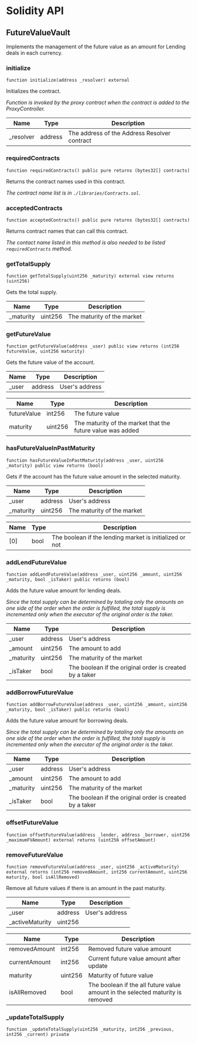 # Solidity API

## FutureValueVault

Implements the management of the future value as an amount for Lending deals in each currency.

### initialize

```solidity
function initialize(address _resolver) external
```

Initializes the contract.

_Function is invoked by the proxy contract when the contract is added to the ProxyController._

| Name | Type | Description |
| ---- | ---- | ----------- |
| _resolver | address | The address of the Address Resolver contract |

### requiredContracts

```solidity
function requiredContracts() public pure returns (bytes32[] contracts)
```

Returns the contract names used in this contract.

_The contract name list is in `./libraries/Contracts.sol`._

### acceptedContracts

```solidity
function acceptedContracts() public pure returns (bytes32[] contracts)
```

Returns contract names that can call this contract.

_The contact name listed in this method is also needed to be listed `requiredContracts` method._

### getTotalSupply

```solidity
function getTotalSupply(uint256 _maturity) external view returns (uint256)
```

Gets the total supply.

| Name | Type | Description |
| ---- | ---- | ----------- |
| _maturity | uint256 | The maturity of the market |

### getFutureValue

```solidity
function getFutureValue(address _user) public view returns (int256 futureValue, uint256 maturity)
```

Gets the future value of the account.

| Name | Type | Description |
| ---- | ---- | ----------- |
| _user | address | User's address |

| Name | Type | Description |
| ---- | ---- | ----------- |
| futureValue | int256 | The future value |
| maturity | uint256 | The maturity of the market that the future value was added |

### hasFutureValueInPastMaturity

```solidity
function hasFutureValueInPastMaturity(address _user, uint256 _maturity) public view returns (bool)
```

Gets if the account has the future value amount in the selected maturity.

| Name | Type | Description |
| ---- | ---- | ----------- |
| _user | address | User's address |
| _maturity | uint256 | The maturity of the market |

| Name | Type | Description |
| ---- | ---- | ----------- |
| [0] | bool | The boolean if the lending market is initialized or not |

### addLendFutureValue

```solidity
function addLendFutureValue(address _user, uint256 _amount, uint256 _maturity, bool _isTaker) public returns (bool)
```

Adds the future value amount for lending deals.

_Since the total supply can be determined by totaling only the amounts on one side of the order
when the order is fulfilled, the total supply is incremented only when the executor of the original order
is the taker._

| Name | Type | Description |
| ---- | ---- | ----------- |
| _user | address | User's address |
| _amount | uint256 | The amount to add |
| _maturity | uint256 | The maturity of the market |
| _isTaker | bool | The boolean if the original order is created by a taker |

### addBorrowFutureValue

```solidity
function addBorrowFutureValue(address _user, uint256 _amount, uint256 _maturity, bool _isTaker) public returns (bool)
```

Adds the future value amount for borrowing deals.

_Since the total supply can be determined by totaling only the amounts on one side of the order
when the order is fulfilled, the total supply is incremented only when the executor of the original order
is the taker._

| Name | Type | Description |
| ---- | ---- | ----------- |
| _user | address | User's address |
| _amount | uint256 | The amount to add |
| _maturity | uint256 | The maturity of the market |
| _isTaker | bool | The boolean if the original order is created by a taker |

### offsetFutureValue

```solidity
function offsetFutureValue(address _lender, address _borrower, uint256 _maximumFVAmount) external returns (uint256 offsetAmount)
```

### removeFutureValue

```solidity
function removeFutureValue(address _user, uint256 _activeMaturity) external returns (int256 removedAmount, int256 currentAmount, uint256 maturity, bool isAllRemoved)
```

Remove all future values if there is an amount in the past maturity.

| Name | Type | Description |
| ---- | ---- | ----------- |
| _user | address | User's address |
| _activeMaturity | uint256 |  |

| Name | Type | Description |
| ---- | ---- | ----------- |
| removedAmount | int256 | Removed future value amount |
| currentAmount | int256 | Current future value amount after update |
| maturity | uint256 | Maturity of future value |
| isAllRemoved | bool | The boolean if the all future value amount in the selected maturity is removed |

### _updateTotalSupply

```solidity
function _updateTotalSupply(uint256 _maturity, int256 _previous, int256 _current) private
```

